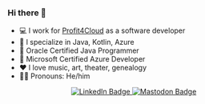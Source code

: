 ### Hi there 👋

<!--
**hbvk/hbvk** is a ✨ _special_ ✨ repository because its `README.md` (this file) appears on your GitHub profile.

Here are some ideas to get you started:

- 🔭 I’m currently working on ...
- 🌱 I’m currently learning ...
- 👯 I’m looking to collaborate on ...
- 🤔 I’m looking for help with ...
- 💬 Ask me about ...
- 📫 How to reach me: ...
- 😄 Pronouns: ...
- ⚡ Fun fact: ...
-->

- 💻 I work for [Profit4Cloud](https://profit4cloud.nl/) as a software developer
- 🔭 I specialize in Java, Kotlin, Azure
- 📜 Oracle Certified Java Programmer
- 📜 Microsoft Certified Azure Developer
- ❤️ I love music, art, theater, genealogy
- 👯‍♂️ Pronouns: He/him

<div align="center" id="badges">
  <a href="https://www.linkedin.com/in/henkvankampen">
    <img src="https://img.shields.io/badge/LinkedIn-blue?style=for-the-badge&logo=linkedin&logoColor=white" alt="LinkedIn Badge"/>
  </a>
  <a href="https://mastodon.social/@h_vk">
    <img src="https://shields.io/badge/Mastodon-blue?style=for-the-badge&logo=Mastodon&logoColor=white" alt="Mastodon Badge"/>
  </a>
</div>

